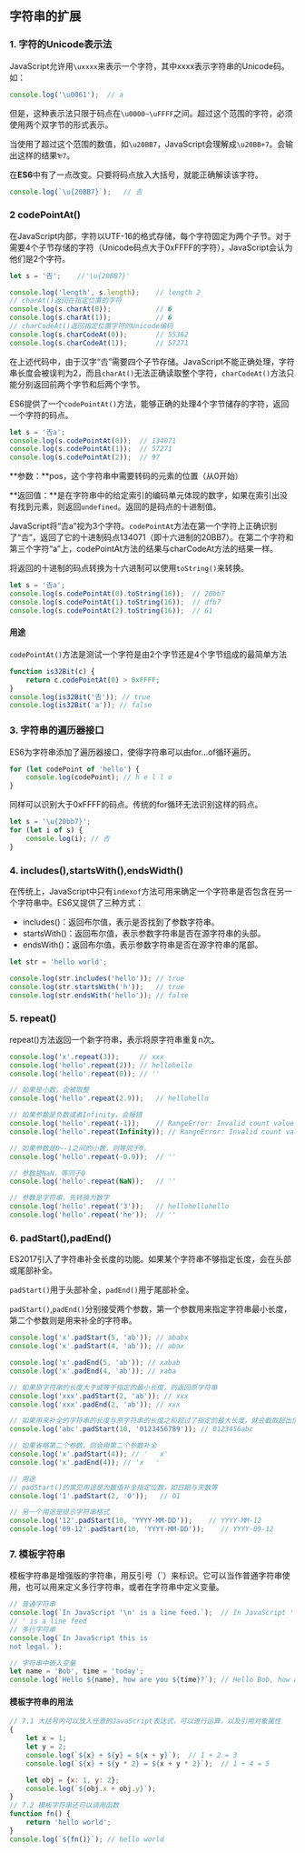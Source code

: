 ## 字符串的扩展

### 1. 字符的Unicode表示法

JavaScript允许用`\uxxxx`来表示一个字符，其中xxxx表示字符串的Unicode码。如：

```js
console.log('\u0061');	// a
```

但是，这种表示法只限于码点在`\u0000~\uFFFF`之间。超过这个范围的字符，必须使用两个双字节的形式表示。

当使用了超过这个范围的数值，如`\u20BB7`，JavaScript会理解成`\u20BB+7`。会输出这样的结果`₻7`。

在**ES6**中有了一点改变。只要将码点放入大括号，就能正确解读该字符。

```js
console.log(`\u{20BB7}`);	// 𠮷
```

### 2 codePointAt()

在JavaScript内部，字符以UTF-16的格式存储，每个字符固定为两个子节。对于需要4个子节存储的字符（Unicode码点大于0xFFFF的字符），JavaScript会认为他们是2个字符。

```js
let s = '𠮷';    //'\u{20BB7}'

console.log('length', s.length);    // length 2
// charAt()返回在指定位置的字符
console.log(s.charAt(0));           // �
console.log(s.charAt(1));           // �
// charCodeAt()返回指定位置字符的Unicode编码
console.log(s.charCodeAt(0));       // 55362
console.log(s.charCodeAt(1));       // 57271
```

在上述代码中，由于汉字“𠮷”需要四个子节存储。JavaScript不能正确处理，字符串长度会被误判为2，而且`charAt()`无法正确读取整个字符，`charCodeAt()`方法只能分别返回前两个字节和后两个字节。

ES6提供了一个`codePointAt()`方法，能够正确的处理4个字节储存的字符，返回一个字符的码点。

```js
let s = '𠮷a';
console.log(s.codePointAt(0));  // 134071
console.log(s.codePointAt(1));  // 57271
console.log(s.codePointAt(2));  // 97
```

**参数：**pos，这个字符串中需要转码的元素的位置（从0开始）

**返回值：**是在字符串中的给定索引的编码单元体现的数字，如果在索引出没有找到元素，则返回`undefined`。返回的是码点的十进制值。

JavaScript将“𠮷a”视为3个字符。`codePointAt`方法在第一个字符上正确识别了“𠮷”，返回了它的十进制码点134071（即十六进制的20BB7）。在第二个字符和第三个字符“a”上，codePointAt方法的结果与charCodeAt方法的结果一样。

将返回的十进制的码点转换为十六进制可以使用`toString()`来转换。

```js
let s = '𠮷a';
console.log(s.codePointAt(0).toString(16));  // 20bb7
console.log(s.codePointAt(1).toString(16));  // dfb7
console.log(s.codePointAt(2).toString(16));  // 61
```

#### 用途

`codePointAt()`方法是测试一个字符是由2个字节还是4个字节组成的最简单方法

```js
function is32Bit(c) {
    return c.codePointAt(0) > 0xFFFF;
}
console.log(is32Bit('𠮷')); // true
console.log(is32Bit('a')); // false
```

### 3. 字符串的遍历器接口

ES6为字符串添加了遍历器接口，使得字符串可以由for...of循环遍历。

```js
for (let codePoint of 'hello') {
    console.log(codePoint); // h e l l o
}
```

同样可以识别大于0xFFFF的码点。传统的for循环无法识别这样的码点。

```js
let s = '\u{20bb7}';
for (let i of s) {
    console.log(i); // 𠮷
}
```

### 4. includes(),startsWith(),endsWidth()

在传统上，JavaScript中只有`indexof`方法可用来确定一个字符串是否包含在另一个字符串中。ES6又提供了三种方式：

+ includes()：返回布尔值，表示是否找到了参数字符串。
+ startsWith()：返回布尔值，表示参数字符串是否在源字符串的头部。
+ endsWith()：返回布尔值，表示参数字符串是否在源字符串的尾部。

```js
let str = 'hello world';

console.log(str.includes('hello')); // true
console.log(str.startsWith('h'));   // true
console.log(str.endsWith('hello')); // false
```

### 5. repeat()

repeat()方法返回一个新字符串，表示将原字符串重复n次。

```js
console.log('x'.repeat(3));     // xxx
console.log('hello'.repeat(2)); // hellohello
console.log('hello'.repeat(0)); // ''

// 如果是小数，会被取整
console.log('hello'.repeat(2.9));   // hellohello

// 如果参数是负数或者Infinity，会报错
console.log('hello'.repeat(-1));    // RangeError: Invalid count value
console.log('hello'.repeat(Infinity)); // RangeError: Invalid count value

// 如果参数是0~-1之间的小数，则等同于0。
console.log('hello'.repeat(-0.9));  // ''

// 参数是NaN，等同于0
console.log('hello'.repeat(NaN));   // ''

// 参数是字符串，先转换为数字
console.log('hello'.repeat('3'));   // hellohellohello
console.log('hello'.repeat('he'));  // ''
```

### 6. padStart(),padEnd()

ES2017引入了字符串补全长度的功能。如果某个字符串不够指定长度，会在头部或尾部补全。

`padStart()`用于头部补全，`padEnd()`用于尾部补全。

`padStart()`,`padEnd()`分别接受两个参数，第一个参数用来指定字符串最小长度，第二个参数则是用来补全的字符串。

```js
console.log('x'.padStart(5, 'ab')); // ababx
console.log('x'.padStart(4, 'ab')); // abax

console.log('x'.padEnd(5, 'ab')); // xabab
console.log('x'.padEnd(4, 'ab')); // xaba

// 如果原字符串的长度大于或等于指定的最小长度，则返回原字符串
console.log('xxx'.padStart(2, 'ab')); // xxx
console.log('xxx'.padEnd(2, 'ab')); // xxx

// 如果用来补全的字符串的长度与原字符串的长度之和超过了指定的最大长度，就会截取超出位数的补全字符串
console.log('abc'.padStart(10, '0123456789')); // 0123456abc

// 如果省略第二个参数，则会用第二个参数补全
console.log('x'.padStart(4)); // '   x'
console.log('x'.padEnd(4)); // 'x   '

// 用途
// padStart()的常见用途是为数值补全指定位数，如日期与天数等
console.log('1'.padStart(2, '0'));   // 01

// 另一个用途是提示字符串格式
console.log('12'.padStart(10, 'YYYY-MM-DD'));    // YYYY-MM-12
console.log('09-12'.padStart(10, 'YYYY-MM-DD'));    // YYYY-09-12
```

### 7. 模板字符串

模板字符串是增强版的字符串，用反引号（`）来标识。它可以当作普通字符串使用，也可以用来定义多行字符串，或者在字符串中定义变量。

```js
// 普通字符串
console.log(`In JavaScript '\n' is a line feed.`);  // In JavaScript '
// ' is a line feed
// 多行字符串
console.log(`In JavaScript this is 
not legal.`);

// 字符串中嵌入变量
let name = 'Bob', time = 'today';
console.log(`Hello ${name}, how are you ${time}?`); // Hello Bob, how are you today?
```

#### 模板字符串的用法

```js
// 7.1 大括号内可以放入任意的JavaScript表达式，可以进行运算，以及引用对象属性
{
    let x = 1;
    let y = 2;
    console.log(`${x} + ${y} = ${x + y}`);  // 1 + 2 = 3
    console.log(`${x} + ${y * 2} = ${x + y * 2}`);  // 1 + 4 = 5

    let obj = {x: 1, y: 2};
    console.log(`${obj.x + obj.y}`);
}
// 7.2 模板字符串还可以调用函数
function fn() {
    return 'hello world';
}
console.log(`${fn()}`); // hello world
```

